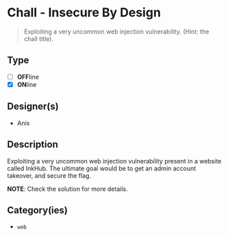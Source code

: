 # Chall - Insecure By Design

> Exploiting a very uncommon web injection vulnerability. (Hint: the chall title).

## Type

- [ ] **OFF**line
- [X] **ON**line

## Designer(s)

- Anis

## Description

Exploiting a very uncommon web injection vulnerability present in a website called InkHub. The ultimate goal would be 
to get an admin account takeover, and secure the flag. 

**NOTE**: Check the solution for more details.

## Category(ies)

- `web`